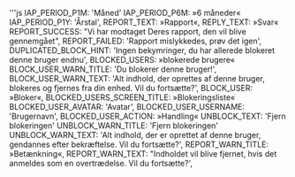 '''js
  IAP_PERIOD_P1M: 'Måned'
  IAP_PERIOD_P6M: »6 måneder«
  IAP_PERIOD_P1Y: 'Årstal',
  REPORT_TEXT: »Rapport«,
  REPLY_TEXT: »Svar«
  REPORT_SUCCESS: "Vi har modtaget Deres rapport, den vil blive gennemgået",
  REPORT_FAILED: 'Rapport mislykkedes, prøv det igen',
  DUPLICATED_BLOCK_HINT: 'Ingen bekymringer, du har allerede blokeret denne bruger endnu',
  BLOCKED_USERS: »blokerede brugere«
  BLOCK_USER_WARN_TITLE: 'Du blokerer denne bruger!',
  BLOCK_USER_WARN_TEXT: 'Alt indhold, der oprettes af denne bruger, blokeres og fjernes fra din enhed. Vil du fortsætte?',
  BLOCK_USER: »Bloker«,
  BLOCKED_USERS_SCREEN_TITLE: »Blokeringsliste«
  BLOCKED_USER_AVATAR: 'Avatar',
  BLOCKED_USER_USERNAME: 'Brugernavn',
  BLOCKED_USER_ACTION: »Handling«
  UNBLOCK_TEXT: 'Fjern blokeringen'
  UNBLOCK_WARN_TITLE: 'Fjern blokeringen'
  UNBLOCK_WARN_TEXT: 'Alt indhold, der er oprettet af denne bruger, gendannes efter bekræftelse. Vil du fortsætte?',
  REPORT_WARN_TITLE: »Betænkning«,
  REPORT_WARN_TEXT: "Indholdet vil blive fjernet, hvis det anmeldes som en overtrædelse. Vil du fortsætte?',

```
